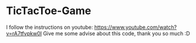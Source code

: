 # TicTacToe-Game
I follow the instructions on youtube: https://www.youtube.com/watch?v=rA7tfvpkw0I
Give me some advise about this code, thank you so much :D
